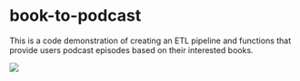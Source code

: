 # book-to-podcast

This is a code demonstration of creating an ETL pipeline and functions that provide users podcast episodes based on their interested books.

<img src="archetecture.jpg"/>
